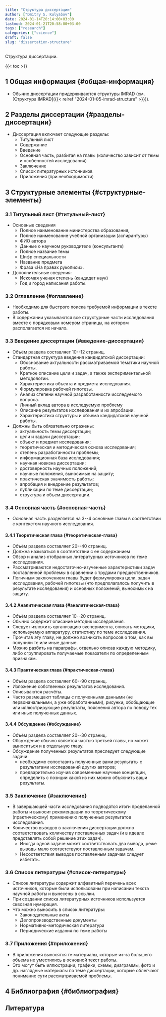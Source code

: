 ```yaml
---
title: "Структура диссертации"
author: ["Dmitry S. Kulyabov"]
date: 2024-01-14T20:14:00+03:00
lastmod: 2024-01-21T20:58:00+03:00
tags: ["research"]
categories: ["science"]
draft: false
slug: "dissertation-structure"
---
```


Структура диссертации.

<!--more-->

{{< toc >}}


## <span class="section-num">1</span> Общая информация {#общая-информация}

-   Обычно диссертации придерживаются структуры IMRAD (см. [Структура IMRAD]({{< relref "2024-01-05-imrad-structure" >}})).


## <span class="section-num">2</span> Разделы диссертации {#разделы-диссертации}

-   Диссертация включает следующие разделы:
    -   Титульный лист
    -   Содержание
    -   Введение
    -   Основная часть, разбитая на главы (количество зависит от темы и особенностей исследования)
    -   Заключение
    -   Список литературных источников
    -   Приложения (при необходимости)


## <span class="section-num">3</span> Структурные элементы {#структурные-элементы}


### <span class="section-num">3.1</span> Титульный лист {#титульный-лист}

-   Основные сведения
    -   Полное наименование министерства образования,
    -   Полное наименование учебной организации (аспирантуры)
    -   ФИО автора
    -   Данные о научном руководителе (консультанте)
    -   Полное название темы
    -   Шифр специальности
    -   Название предмета
    -   Фраза «На правах рукописи».
-   Дополнительные сведения:
    -   Искомая ученая степень (кандидат наук)
    -   Год и город написания работы.


### <span class="section-num">3.2</span> Оглавление {#оглавление}

-   Необходимо для быстрого поиска требуемой информации в тексте работы.
-   В содержании указываются все структурные части исследования вместе с порядковым номером страницы, на котором располагается их начало.


### <span class="section-num">3.3</span> Введение диссертации {#введение-диссертации}

-   Объём раздела составляет 10--12 страниц.
-   Стандартная структура введения кандидатской диссертации:
    -   Обоснование актуальности рассматриваемой тематики научной работы.
    -   Краткое описание цели и задач, а также экспериментальной методологии.
    -   Характеристика объекта и предмета исследования.
    -   Формулировка рабочей гипотезы.
    -   Анализ степени научной разработанности исследуемого вопроса.
    -   Личный вклад автора в исследуемую проблему
    -   Описание результатов исследования и их апробации.
    -   Характеристика структуры и объема кандидатской научной работы.
-   Должны быть обязательно отражены:
    -   актуальность темы диссертации;
    -   цели и задачи диссертации;
    -   объект и предмет исследования;
    -   теоретическая и методическая основа исследования;
    -   степень разработанности проблемы;
    -   информационная база исследования;
    -   научная новизна диссертации;
    -   достоверность научных положений;
    -   научные положения, выносимые на защиту;
    -   практическая значимость работы;
    -   апробация и внедрение результатов;
    -   публикации по теме диссертации;
    -   структура и объем диссертации.


### <span class="section-num">3.4</span> Основная часть {#основная-часть}

-   Основная часть разделяется на 3--4 основные главы в соответствии с контекстом научного исследования.


#### <span class="section-num">3.4.1</span> Теоретическая глава {#теоретическая-глава}

-   Объём раздела составляет 20--40 страниц.
-   Должна называться в соответствии с ее содержанием
-   Обзор и анализ отобранных литературных источников по теме исследования.
-   Рассматриваются недостаточно-изученные характеристики задач поставленной проблемы в сравнении с трудами предшественников.
-   Логичным заключением главы будет формулировка цели, задач исследования, рабочей гипотезы (что предполагалось получить в результате исследования) и основных положений, выносимых на защиту.


#### <span class="section-num">3.4.2</span> Аналитическая глава {#аналитическая-глава}

-   Объём раздела составляет 10--20 страниц.
-   Обычно содержит описание методик исследования.
-   Следует изложить организацию эксперимента, описать методики, используемую аппаратуру, статистику по теме исследования.
-   Прочитав эту главу, не должно возникать вопросов о том, как вы получили те или иные данные.
-   Можно разбить на параграфы, отдельно описав каждую методику, либо сгруппировать получаемые показатели по определенным признакам.


#### <span class="section-num">3.4.3</span> Практическая глава {#практическая-глава}

-   Объём раздела составляет 60--90 страниц.
-   Изложение собственных результатов исследования.
-   Описываются расчёты.
-   Часто размещают таблицы с полученными данными (не первоначальными, а уже обработанными), рисунки, обобщающие или иллюстрирующие результаты, пояснения автора по поводу тех или иных полученных данных.


#### <span class="section-num">3.4.4</span> Обсуждение {#обсуждение}

-   Объём раздела составляет 20--30 страниц.
-   Обсуждение обычно является частью третьей главы, но может выноситься и в отдельную главу.
-   Обсуждение полученных результатов преследует следующие задачи:
    -   необходимо сопоставить полученные вами результаты с результатами исследований других авторов;
    -   предварительно изучив современные научные концепции, определить с позиции какой из них можно объяснить ваши результаты.


### <span class="section-num">3.5</span> Заключение {#заключение}

-   В завершающей части исследования подводятся итоги проделанной работы и выносит рекомендации по теоретическому (практическому) применению полученных результатов исследования.
-   Количество выводов в заключении диссертации должно соответствовать количеству поставленных задач (и в идеале представлять собой решение этих задач).
    -   Иногда одной задаче может соответствовать два вывода, реже выводы мало соответствуют поставленным задачам.
    -   Несоответствия выводов поставленным задачам следует избегать.


### <span class="section-num">3.6</span> Список литературы {#список-литературы}

-   Список литературы содержит алфавитный перечень всех источников, которые были использованы при написании текста научной работы и вынесены в ссылки.
-   При создании списка литературных источников используется сквозная нумерация.
-   Что можно выносить в список литературы:
    -   Законодательные акты
    -   Делопроизводственные документы
    -   Нормативно-методическая литература
    -   Периодические издания по теме работы


### <span class="section-num">3.7</span> Приложения {#приложения}

-   В приложения выносятся те материалы, которые из-за большего объема не уместились в основной текст работы.
-   Это могут быть иллюстрации, графики, схемы, диаграммы, фото и др. наглядные материалы по теме диссертации, которые облегчают понимание сути рассматриваемой проблемы.


## <span class="section-num">4</span> Библиография {#библиография}

## Литература

<div class="csl-bib-body">
</div>
